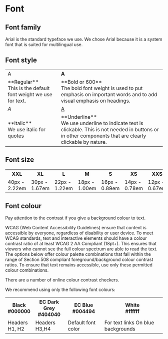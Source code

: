 # Font

## Font family

Arial is the standard typeface we use. We chose Arial because it is a system font that is suited for multilingual use.

## Font style

<table class="ecl-table">
  <tr>
    <td>A</td>
    <td><strong>A</strong></td>
  </tr>
  <tr>
    <td>**Regular** <br/> This is the default font weight we use for text.</td>
    <td>**Bold or 600** <br/> The bold font weight is used to put emphasis on important words and to add visual emphasis on headings.</td>
  </tr>
  <tr>
    <td><i>A</i></td>
    <td><u>A</u></td>
  </tr>
  <tr>
    <td>**Italic** <br/> We use italic for quotes</td>
    <td>**Underline** <br/> We use underline to indicate text is clickable. This is not needed in buttons or in other components that are clearly clickable by nature.</td>
  </tr>
</table>

## Font size

<table class="ecl-table">
  <tr>
    <th>XXL</th>
    <th>XL</th>
    <th>L</th>
    <th>M</th>
    <th>S</th>
    <th>XS</th>
    <th>XXS</th>
  </tr>
  <tr>
    <td>40px - 2.22em</td>
    <td>30px - 1.67em</td>
    <td>22px - 1.22em</td>
    <td>18px - 1.00em</td>
    <td>16px - 0.89em</td>
    <td>14px - 0.78em</td>
    <td>12px - 0.67em</td>
  </tr>
</table>

## Font colour

Pay attention to the contrast if you give a background colour to text.

WCAG (Web Content Accessibility Guidelines) ensure that content is accessible by everyone, regardless of disability or user device. To meet WCAG standards, text and interactive elements should have a colour contrast ratio of at least WCAG 2 AA Compliant (18pt+). This ensures that viewers who cannot see the full colour spectrum are able to read the text. The options below offer colour palette combinations that fall within the range of Section 508 compliant foreground/background colour contrast ratios. To ensure that text remains accessible, use only these permitted colour combinations.

There are a number of online colour contrast checkers.

We recommend using only the following font colours:

<table class="ecl-table">
  <tr>
    <th>Black <br/> #000000</th>
    <th>EC Dark Grey <br/> #404040</th>
    <th>EC Blue <br/> #004494</th>
    <th>White <br/> #ffffff</th>
  </tr>
  <tr>
    <td>Headers <br/> H1, H2</td>
    <td>Headers <br/> H3,H4</td>
    <td>Default font color</td>
    <td>For text links	On blue backgrounds</td>
  </tr>
</table>
